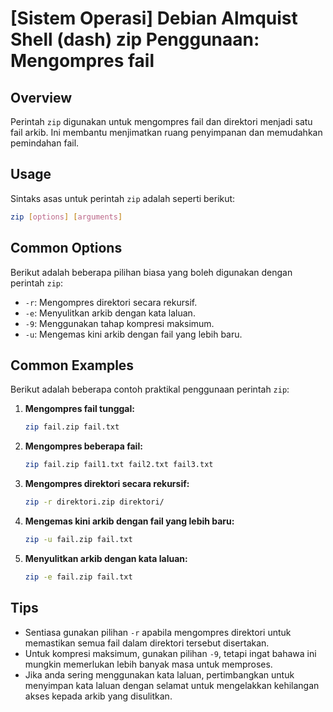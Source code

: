 # [Sistem Operasi] Debian Almquist Shell (dash) zip Penggunaan: Mengompres fail

## Overview
Perintah `zip` digunakan untuk mengompres fail dan direktori menjadi satu fail arkib. Ini membantu menjimatkan ruang penyimpanan dan memudahkan pemindahan fail.

## Usage
Sintaks asas untuk perintah `zip` adalah seperti berikut:

```sh
zip [options] [arguments]
```

## Common Options
Berikut adalah beberapa pilihan biasa yang boleh digunakan dengan perintah `zip`:

- `-r`: Mengompres direktori secara rekursif.
- `-e`: Menyulitkan arkib dengan kata laluan.
- `-9`: Menggunakan tahap kompresi maksimum.
- `-u`: Mengemas kini arkib dengan fail yang lebih baru.

## Common Examples
Berikut adalah beberapa contoh praktikal penggunaan perintah `zip`:

1. **Mengompres fail tunggal:**
   ```sh
   zip fail.zip fail.txt
   ```

2. **Mengompres beberapa fail:**
   ```sh
   zip fail.zip fail1.txt fail2.txt fail3.txt
   ```

3. **Mengompres direktori secara rekursif:**
   ```sh
   zip -r direktori.zip direktori/
   ```

4. **Mengemas kini arkib dengan fail yang lebih baru:**
   ```sh
   zip -u fail.zip fail.txt
   ```

5. **Menyulitkan arkib dengan kata laluan:**
   ```sh
   zip -e fail.zip fail.txt
   ```

## Tips
- Sentiasa gunakan pilihan `-r` apabila mengompres direktori untuk memastikan semua fail dalam direktori tersebut disertakan.
- Untuk kompresi maksimum, gunakan pilihan `-9`, tetapi ingat bahawa ini mungkin memerlukan lebih banyak masa untuk memproses.
- Jika anda sering menggunakan kata laluan, pertimbangkan untuk menyimpan kata laluan dengan selamat untuk mengelakkan kehilangan akses kepada arkib yang disulitkan.